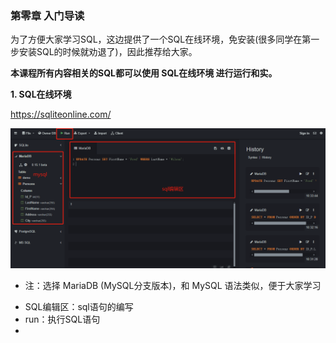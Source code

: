 ### 第零章 入门导读


为了方便大家学习SQL，这边提供了一个SQL在线环境，免安装(很多同学在第一步安装SQL的时候就劝退了)，因此推荐给大家。

**本课程所有内容相关的SQL都可以使用 SQL在线环境 进行运行和实。**

**1. SQL在线环境**

https://sqliteonline.com/

![](img/online_db.png)

* 注：选择 MariaDB (MySQL分支版本)，和 MySQL 语法类似，便于大家学习
- SQL编辑区：sql语句的编写
- run：执行SQL语句
- 